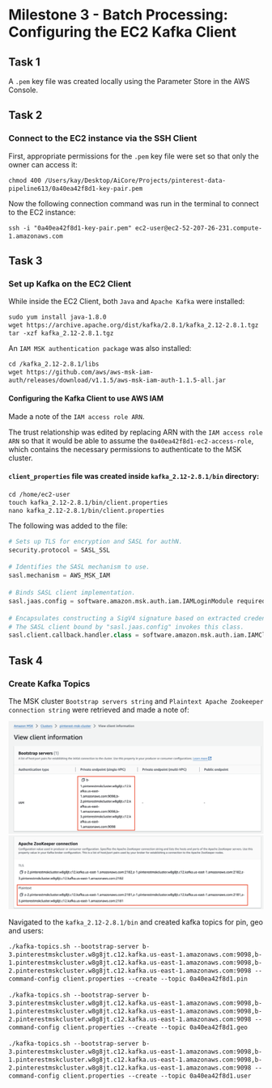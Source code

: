 # Milestone 3 - Batch Processing: Configuring the EC2 Kafka Client

## Task 1
A ```.pem``` key file was created locally using the Parameter Store in the AWS Console.

## Task 2
### Connect to the EC2 instance via the SSH Client

First, appropriate permissions for the ```.pem``` key file were set so that only the owner can access it:
```
chmod 400 /Users/kay/Desktop/AiCore/Projects/pinterest-data-pipeline613/0a40ea42f8d1-key-pair.pem
```
Now the following connection command was run in the terminal to connect to the EC2 instance:
```
ssh -i "0a40ea42f8d1-key-pair.pem" ec2-user@ec2-52-207-26-231.compute-1.amazonaws.com
```

## Task 3
### Set up Kafka on the EC2 Client

While inside the EC2 Client, both ```Java``` and ```Apache Kafka``` were installed:
```
sudo yum install java-1.8.0
wget https://archive.apache.org/dist/kafka/2.8.1/kafka_2.12-2.8.1.tgz
tar -xzf kafka_2.12-2.8.1.tgz
```

An ```IAM MSK authentication package``` was also installed:
```
cd /kafka_2.12-2.8.1/libs
wget https://github.com/aws/aws-msk-iam-auth/releases/download/v1.1.5/aws-msk-iam-auth-1.1.5-all.jar
```

#### Configuring the Kafka Client to use AWS IAM

Made a note of the ```IAM access role ARN```.

The trust relationship was edited by replacing ARN with the ```IAM access role ARN``` so that it would be able to assume the ```0a40ea42f8d1-ec2-access-role```, which contains the necessary permissions to authenticate to the MSK cluster.


#### ```client_properties``` file was created inside ```kafka_2.12-2.8.1/bin``` directory:

```
cd /home/ec2-user
touch kafka_2.12-2.8.1/bin/client.properties
nano kafka_2.12-2.8.1/bin/client.properties
```
The following was added to the file:

```py
# Sets up TLS for encryption and SASL for authN.
security.protocol = SASL_SSL

# Identifies the SASL mechanism to use.
sasl.mechanism = AWS_MSK_IAM

# Binds SASL client implementation.
sasl.jaas.config = software.amazon.msk.auth.iam.IAMLoginModule required awsRoleArn="arn:aws:iam::584739742957:role/0a40ea42f8d1-ec2-access-role";

# Encapsulates constructing a SigV4 signature based on extracted credentials.
# The SASL client bound by "sasl.jaas.config" invokes this class.
sasl.client.callback.handler.class = software.amazon.msk.auth.iam.IAMClientCallbackHandler
```

## Task 4

### Create Kafka Topics

The MSK cluster ```Bootstrap servers string``` and ```Plaintext Apache Zookeeper connection string``` were retrieved and made a note of:

![bootstrap_server_string](screenshots/m3/1.png)
![zookeeper_connection_string](screenshots/m3/2.png)

Navigated to the ```kafka_2.12-2.8.1/bin``` and created kafka topics for pin, geo and users:
```
./kafka-topics.sh --bootstrap-server b-3.pinterestmskcluster.w8g8jt.c12.kafka.us-east-1.amazonaws.com:9098,b-1.pinterestmskcluster.w8g8jt.c12.kafka.us-east-1.amazonaws.com:9098,b-2.pinterestmskcluster.w8g8jt.c12.kafka.us-east-1.amazonaws.com:9098 --command-config client.properties --create --topic 0a40ea42f8d1.pin

./kafka-topics.sh --bootstrap-server b-3.pinterestmskcluster.w8g8jt.c12.kafka.us-east-1.amazonaws.com:9098,b-1.pinterestmskcluster.w8g8jt.c12.kafka.us-east-1.amazonaws.com:9098,b-2.pinterestmskcluster.w8g8jt.c12.kafka.us-east-1.amazonaws.com:9098 --command-config client.properties --create --topic 0a40ea42f8d1.geo

./kafka-topics.sh --bootstrap-server b-3.pinterestmskcluster.w8g8jt.c12.kafka.us-east-1.amazonaws.com:9098,b-1.pinterestmskcluster.w8g8jt.c12.kafka.us-east-1.amazonaws.com:9098,b-2.pinterestmskcluster.w8g8jt.c12.kafka.us-east-1.amazonaws.com:9098 --command-config client.properties --create --topic 0a40ea42f8d1.user
```




